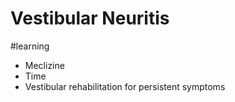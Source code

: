 # Vestibular Neuritis
#learning

* Meclizine
* Time
* Vestibular rehabilitation for persistent symptoms
